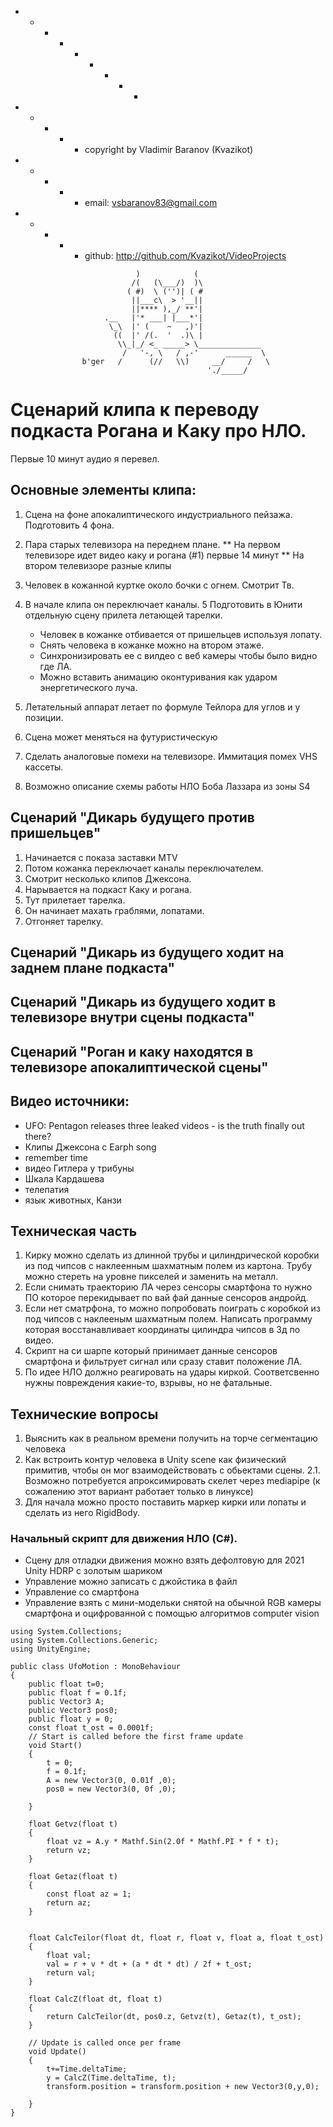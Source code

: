   + - - - + - + - -
  + - + - + copyright by Vladimir Baranov (Kvazikot)  <br>
  + - + - + email: vsbaranov83@gmail.com  <br>
  + - + - + github: http://github.com/Kvazikot/VideoProjects  <br>
```
                            )            (
                           /(   (\___/)  )\
                          ( #)  \ ('')| ( #
                           ||___c\  > '__||
                           ||**** ),_/ **'|
                     .__   |'* ___| |___*'|
                      \_\  |' (    ~   ,)'|
                       ((  |' /(.  '  .)\ |
                        \\_|_/ <_ _____> \______________
                         /   '-, \   / ,-'      ______  \
                b'ger   /      (//   \\)     __/     /   \
                                            './_____/
```     
# Сценарий клипа к переводу подкаста Рогана и Каку про НЛО.
Первые 10 минут аудио я перевел. 

##  Основные элементы клипа:
1. Сцена на фоне апокалиптического индустриального пейзажа. Подготовить 4 фона.

2. Пара старых телевизора на переднем плане.
   ** На первом телевизоре идет видео каку и рогана (#1) первые 14 минут
   ** На втором телевизоре разные клипы
3. Человек в кожанной куртке около бочки с огнем. Смотрит Тв.
4. В начале клипа он переключает каналы. 
5 Подготовить в Юнити отдельную сцену прилета летающей тарелки.
   * Человек в кожанке отбивается от пришельцев используя лопату.
   * Снять человека в кожанке можно на втором этаже.
   * Синхронизировать ее с вилдео с веб камеры чтобы было видно где ЛА.
   * Можно вставить анимацию оконтуривания как ударом энергетического луча.
6. Летательный аппарат летает по формуле Тейлора для углов и y позиции.
7. Сцена может меняться на футуристическую
8. Сделать аналоговые помехи на телевизоре. Иммитация помех VHS кассеты.
9. Возможно описание схемы работы НЛО Боба Лаззара из зоны S4

##  Сценарий "Дикарь будущего против пришельцев"
1. Начинается с показа заставки MTV
2. Потом кожанка переключает каналы переключателем.
3. Смотрит несколько клипов Джексона.
4. Нарывается на подкаст Каку и рогана.
5. Тут прилетает тарелка.
6. Он начинает махать граблями, лопатами.
7. Отгоняет тарелку.

## Сценарий "Дикарь из будущего ходит на заднем плане подкаста"

## Сценарий "Дикарь из будущего ходит в телевизоре внутри сцены подкаста"

## Сценарий "Роган и каку находятся в телевизоре апокалиптической сцены"

## Видео источники:
* UFO: Pentagon releases three leaked videos - is the truth finally out there?
* Клипы Джексона с Earph song 
* remember time 
* видео Гитлера у трибуны
* Шкала Кардашева
* телепатия
* язык животных, Канзи

## Техническая часть
1. Кирку можно сделать из длинной трубы и цилиндрической коробки из под чипсов 
с наклеенным шахматным полем из картона. Трубу можно стереть на уровне пикселей и заменить на металл.
2. Если снимать траекторию ЛА через сенсоры смартфона то нужно ПО которое перекидывает по вай фай данные сенсоров андройд.
3. Если нет сматрфона, то можно попробовать поиграть с коробкой из под чипсов с наклееным шахматным полем. 
Написать программу которая восстанавливает координаты цилиндра чипсов в 3д по видео. 
5. Скрипт на си шарпе который принимает данные сенсоров смартфона и фильтрует сигнал или сразу ставит положение ЛА.
6. По идее НЛО должно реагировать на удары киркой. Соответсвенно нужны повреждения какие-то, взрывы, но не фатальные.

## Технические вопросы
1. Выяснить как в реальном времени получить на торче сегментацию человека
2. Как встроить контур человека в Unity scene как физический примитив, чтобы он мог взаимодействовать с обьектами сцены.
2.1.  Возможно потребуется апроксимировать скелет через mediapipe (к сожалению этот вариант работает только в линуксе)
3. Для начала можно просто поставить маркер кирки или лопаты и сделать из него RigidBody.

### Начальный скрипт для движения НЛО (C#). 
  * Сцену для отладки движения можно взять дефолтовую для 2021 Unity HDRP с золотым шариком 
  * Управление можно записать с джойстика в файл
  * Управление со смартфона
  * Управление взять с мини-модельки снятой на обычной RGB камеры смартфона и оцифрованной с помощью алгоритмов computer vision

```
using System.Collections;
using System.Collections.Generic;
using UnityEngine;

public class UfoMotion : MonoBehaviour
{
	public float t=0;
	public float f = 0.1f;
	public Vector3 A;
	public Vector3 pos0;
	public float y = 0;
	const float t_ost = 0.0001f;
    // Start is called before the first frame update
    void Start()
    {
		t = 0;
		f = 0.1f;
		A = new Vector3(0, 0.01f ,0);
		pos0 = new Vector3(0, 0f ,0);
        
    }
	
	float Getvz(float t)
	{
		float vz = A.y * Mathf.Sin(2.0f * Mathf.PI * f * t);		
		return vz;
	}
	
	float Getaz(float t)
	{
		const float az = 1;
		return az;
	}
	
	
    float CalcTeilor(float dt, float r, float v, float a, float t_ost)
	{
		float val;
        val = r + v * dt + (a * dt * dt) / 2f + t_ost;
		return val;
	}
			
	float CalcZ(float dt, float t)
	{
		return CalcTeilor(dt, pos0.z, Getvz(t), Getaz(t), t_ost);
	}
		
    // Update is called once per frame
    void Update()
    {
		t+=Time.deltaTime;
		y = CalcZ(Time.deltaTime, t);
		transform.position = transform.position + new Vector3(0,y,0);
		
    }
}

```
